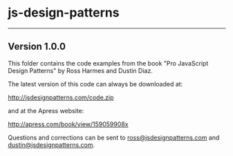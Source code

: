 # js-design-patterns
--------------------------------------------------------------------------------
Version 1.0.0
--------------------------------------------------------------------------------

This folder contains the code examples from the book "Pro JavaScript Design 
Patterns" by Ross Harmes and Dustin Diaz. 

The latest version of this code can always be downloaded at:

http://jsdesignpatterns.com/code.zip

and at the Apress website:

http://apress.com/book/view/159059908x

Questions and corrections can be sent to ross@jsdesignpatterns.com and 
dustin@jsdesignpatterns.com.
